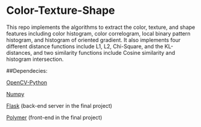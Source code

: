 Color-Texture-Shape
===================

This repo implements the algorithms to extract the color, texture, and shape features including color histogram, color  correlogram, local binary pattern histogram, and histogram of oriented gradient. It also implements four different distance functions include L1, L2, Chi-Square, and the KL-distances, and two similarity functions include Cosine similarity and histogram intersection.

##Dependecies:

[OpenCV-Python](http://docs.opencv.org/trunk/doc/py_tutorials/py_setup/py_table_of_contents_setup/py_table_of_contents_setup.html#py-table-of-content-setup)

[Numpy](http://www.numpy.org/)

[Flask](http://flask.pocoo.org/) (back-end server in the final project)

[Polymer](http://www.polymer-project.org/) (front-end in the final project)
